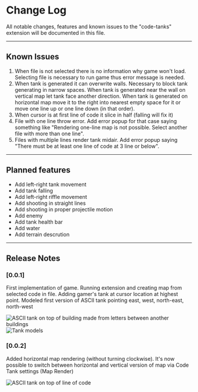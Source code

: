 # Change Log

All notable changes, features and known issues to the "code-tanks" extension will be documented in this file.

---
## Known Issues

1. When file is not selected there is no information why game won't load. Selecting file is necessary to run game thus error message is needed.
2. When tank is generated it can overwrite walls. Necessary to block tank generating in narrow spaces. When tank is generated near the wall on vertical map let tank face another direction. When tank is generated on horizontal map move it to the right into nearest empty space for it or move one line up or one line down (in that order).
3. When cursor is at first line of code it slice in half (falling will fix it)
4. File with one line throw error. Add error popup for that case saying something like "Rendering one-line map is not possible. Select another file with more than one line".
4. Files with multiple lines render tank midair. Add error popup saying "There must be at least one line of code at 3 line or below".
---
## Planned features

- Add left-right tank movement
- Add tank falling
- Add left-right riffle movement
- Add shooting in straight lines
- Add shooting in proper projectile motion
- Add enemy
- Add tank health bar
- Add water 
- Add terrain descrution
---
## Release Notes

### [0.0.1]
First implementation of game. Running extension and creating map from selected code in file.
Adding gamer's tank at cursor location at highest point.
Modeled first version of ASCII tank pointing east, west, north-east, north-west

![ASCII tank on top of building made from letters between another buildings](https://github.com/Hoinkas/code-tanks/tree/main/screenshots/Tank_on_vertical_map_0.0.1.png?raw=true)
![Tank models](https://github.com/Hoinkas/code-tanks/tree/main/screenshots/tank_models_0.0.1.png?raw=true)

### [0.0.2]
Added horizontal map rendering (without turning clockwise).
It's now possible to switch between horizontal and vertical version of map via Code Tank settings (Map Render)

![ASCII tank on top of line of code](https://github.com/Hoinkas/code-tanks/tree/main/screenshots/Tank_on_horizontal_map_0.0.2.png?raw=true)